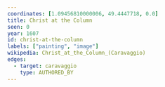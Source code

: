 ```yaml
---
coordinates: [1.09456810000006, 49.4447718, 0.0]
title: Christ at the Column
seen: 0
year: 1607
id: christ-at-the-column
labels: ["painting", "image"]
wikipedia: Christ_at_the_Column_(Caravaggio)
edges:
  - target: caravaggio
    type: AUTHORED_BY
---
```


